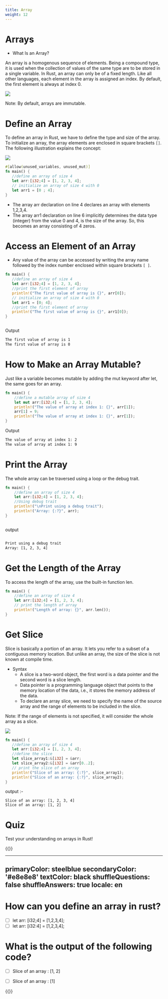 ```yaml
---
title: Array 
weight: 12
---
```


# Arrays 

- What Is an Array? 

An array is a homogenous sequence of elements. Being a compound type, it is used when the collection of values of the same type are to be stored in a 
single variable. In Rust, an array can only be of a fixed length. Like all other languages, each element in the array is assigned an index. By default, 
the first element is always at index 0.


![](/img/diagrams/17.array-size.png)

Note: By default, arrays are immutable.

# Define an Array 

To define an array in Rust, we have to define the type and size of the array. To initialize an array, the array elements are enclosed in square brackets `[]`.
 The following illustration explains the concept:


![](/img/diagrams/18.array-syntax.png)


```rust
#[allow(unused_variables, unused_mut)]
fn main() {
   //define an array of size 4
   let arr:[i32;4] = [1, 2, 3, 4]; 
   // initialize an array of size 4 with 0
   let arr1 = [0 ; 4]; 
}

```

- The array arr declaration on line 4 declares an array with elements 1,2,3,4.
- The array arr1 declaration on line 6 implicitly determines the data type (integer) from the value 0 and 4, is the size of the array. 
    So, this becomes an array consisting of 4 zeros.
    
 # Access an Element of an Array 

- Any value of the array can be accessed by writing the array name followed by the index number enclosed within square brackets `[ ]`.

```rust
fn main() {
   //define an array of size 4
   let arr:[i32;4] = [1, 2, 3, 4]; 
   //print the first element of array
   println!("The first value of array is {}", arr[0]);
   // initialize an array of size 4 with 0
   let arr1 = [0; 4]; 
   //print the first element of array
   println!("The first value of array is {}", arr1[0]);
}



```

Output

```bash
The first value of array is 1
The first value of array is 0
```

# How to Make an Array Mutable? 


Just like a variable becomes mutable by adding the mut keyword after let, the same goes for an array.

```rust
fn main() {
    //define a mutable array of size 4
    let mut arr:[i32;4] = [1, 2, 3, 4]; 
    println!("The value of array at index 1: {}", arr[1]);
    arr[1] = 9;
    println!("The value of array at index 1: {}", arr[1]);
}

```
Output

```bash
The value of array at index 1: 2
The value of array at index 1: 9
```

# Print the Array 

The whole array can be traversed using a loop or the debug trait.

```rust
fn main() {
    //define an array of size 4
    let arr:[i32;4] = [1, 2, 3, 4]; 
    //Using debug trait
    println!("\nPrint using a debug trait");
    println!("Array: {:?}", arr);
}



```

output 

```bash

Print using a debug trait
Array: [1, 2, 3, 4]

```

# Get the Length of the Array 

To access the length of the array, use the built-in function len.

```rust
fn main() {
    //define an array of size 4
    let arr:[i32;4] = [1, 2, 3, 4]; 
    // print the length of array
    println!("Length of array: {}", arr.len());
}

```

# Get Slice 

Slice is basically a portion of an array. It lets you refer to a subset of a contiguous memory location. But unlike an array, the size of the slice is not known at compile time.

- Syntax 
   - A slice is a two-word object, the first word is a data pointer and the second word is a slice length.
   -  Data pointer is a programming language object that points to the memory location of the data, i.e., it stores the memory address of the data.
   - To declare an array slice, we need to specify the name of the source array and the range of elements to be included in the slice.
   
 Note: If the range of elements is not specified, it will consider the whole array as a slice.
 

 ![](/img/diagrams/19.slice-syntax.png)
 
 ```rust
 fn main() {
    //define an array of size 4
    let arr:[i32;4] = [1, 2, 3, 4]; 
    //define the slice
    let slice_array1:&[i32] = &arr;
    let slice_array2:&[i32] = &arr[0..2];
    // print the slice of an array
    println!("Slice of an array: {:?}", slice_array1);
    println!("Slice of an array: {:?}", slice_array2);
}
 
 
 ```
 
 output :- 
 
 ```
Slice of an array: [1, 2, 3, 4]
Slice of an array: [1, 2]
 ```


# Quiz 

Test your understanding on arrays in Rust! <br>

{{<quizdown>}}

---
primaryColor: steelblue
secondaryColor: '#e8e8e8'
textColor: black
shuffleQuestions: false
shuffleAnswers: true
locale: en
---


# How can you define an array in rust? 

- [ ] let arr: [i32;4] = [1,2,3,4]; 
- [ ] let arr: [i32:4] = [1,2,3,4]; 

# What is the output of the following code? 

- [ ] Slice of an array : [1, 2] 
- [ ] Slice of an array : [1] 


{{</quizdown>}}





